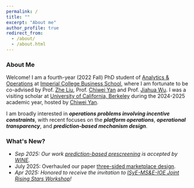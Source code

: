 ```yaml
---
permalink: /
title: ""
excerpt: "About me"
author_profile: true
redirect_from: 
  - /about/
  - /about.html
---
```

### About Me

Welcome! I am a fourth-year (2022 Fall) PhD student of [Analytics & Operations](https://www.imperial.ac.uk/business-school/faculty-research/academic-areas/analytics-operations/) at [Imperial College Business School](https://www.imperial.ac.uk/business-school/), where I am fortunate to be co-advised by Prof. [Zhe Liu](https://blogs.imperial.ac.uk/zhe-liu/about/), Prof. [Chiwei Yan](https://yanchiwei.github.io/index.html) and Prof. [Jiahua Wu](https://wu-jiahua.github.io/). I was a visiting scholar at [University of California, Berkeley](https://www.berkeley.edu/) during the 2024-2025 academic year, hosted by [Chiwei Yan](https://yanchiwei.github.io/index.html).



<!-- Before Imperial, I spent one year at [University of Washington, Seattle](https://www.washington.edu/) working with Prof. [Chiwei Yan](https://yanchiwei.github.io/index.html) (remotely). -->
<!--Prior to UW, I obtained my bachelor's degree (with summa cum laude) in Industrial Engineering from [Beijing Institute of Technology](https://english.bit.edu.cn/) in 2021.-->


<!-- as a PhD student (remotely, quit because of the [US visa issue](https://en.wikipedia.org/wiki/Proclamation_10043)) -->

I am broadly interested in **_operations problems involving incentive constraints_**, with recent focuses on the **_platform operations_**, **_operational transparency_**, and **_prediction-based mechanism design_**.




<!-- I am broadly interested in **_operations problems involving incentive constraints_**, with a recent focus on **_marketplace & mechanism design_**, and **_information design_**. -->



<!--I am visiting the [Department of Industrial Engineering and Operations Research](https://ieor.berkeley.edu/) at the [University of California, Berkeley](https://www.berkeley.edu/) during the 2024-2025 academic year. --> 


### What's New?
- _Sep 2025: Our work [prediction-based prescreening](https://papers.ssrn.com/sol3/papers.cfm?abstract_id=5397543) is accepted by [WINE](https://wine2025.cs.rutgers.edu/#about)._
- July 2025: Overhauled our paper [three-sided marketplace design](https://papers.ssrn.com/sol3/papers.cfm?abstract_id=4668867).
- _Apr 2025: Honored to receive the invitation to [ISyE-MS&E-IOE Joint Rising Stars Workshop](https://sites.gatech.edu/risingstars-isye-mse-ioe/)!_
<!-- - Mar 2025: New preprint out on [On-Off Systems with Strategic Customers](https://papers.ssrn.com/sol3/papers.cfm?abstract_id=5202068). -->

<!-- - Feb 2025: Overhauled our paper [Restricting Entries to All-Pay Contests](https://arxiv.org/pdf/2205.08104) and new preprint out on [The Role of Prescreening in Auctions with Predictions](https://arxiv.org/pdf/2502.12117). -->

<!-- _Oct 2024:_ _Our work [three-sided marketplace design](https://papers.ssrn.com/sol3/papers.cfm?abstract_id=4668867) received the [First Place Prize of the INFORMS Service Science Best Cluster Paper Award 2024](https://www.informs.org/Recognizing-Excellence/Community-Prizes/Service-Science-Section/Best-Cluster-Paper-Award)!_
- _Jul 2024:_ _Our work [three-sided marketplace design](https://papers.ssrn.com/sol3/papers.cfm?abstract_id=4668867) won Second Place in CSAMSE Paper Competition 2024!_
- _May 2024:_ _Two papers accepted by EC 2024!_ -->




<!--My research centers around **mechanism & market design** and **information design**. -->

<!-- Recently, I hold a particular interest in *three-sided marketplace* and *information design*. -->

<!-- My research centers around **mechanism**, **information** and **market** design. Recently, I hold a particular interest in *transaction fee mechanism*, *information design with privacy*, and *three-sided marketplace*. 
 -->

<!-- Recently, I hold a particular interest in problems from *<u>online platforms</u>* and *<u>smart city operations</u>* with *<u>strategic agents</u>*. When analyzing these problems, I am broadly interested in tools from *game theory*, *stochastic process*, *optimization*, and *statistics*.
 -->


<!-- 
### News

- (April, 2023) Updated preprint [Sequential Elimination Contests with All-Pay Auctions](https://arxiv.org/abs/2205.08104).
- (February, 2023) New preprint [Efficiency of ETA Prediction](https://arxiv.org/abs/2112.09993).

 -->
